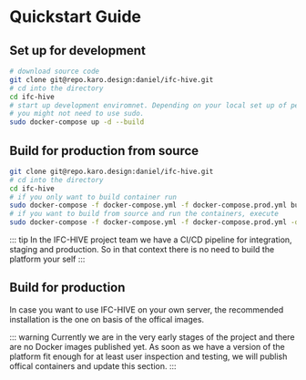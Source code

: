 # Quickstart Guide

## Set up for development

```bash
# download source code
git clone git@repo.karo.design:daniel/ifc-hive.git
# cd into the directory
cd ifc-hive
# start up development enviromnet. Depending on your local set up of permissions
# you might not need to use sudo.
sudo docker-compose up -d --build
```

## Build for production from source

```bash
git clone git@repo.karo.design:daniel/ifc-hive.git
# cd into the directory
cd ifc-hive
# if you only want to build container run
sudo docker-compose -f docker-compose.yml -f docker-compose.prod.yml build
# if you want to build from source and run the containers, execute
sudo docker-compose -f docker-compose.yml -f docker-compose.prod.yml -d --build
```

::: tip
In the IFC-HIVE project team we have a CI/CD pipeline for integration, staging
and production. So in that context there is no need to build the platform your
self
:::

## Build for production 

In case you want to use IFC-HIVE on your own server, the recommended
installation is the one on basis of the offical images. 

::: warning
Currently we are in the very early stages of the project and there are no Docker
images published yet. As soon as we have a version of the platform fit enough
for at least user inspection and testing, we will publish offical containers and
update this section.
:::
